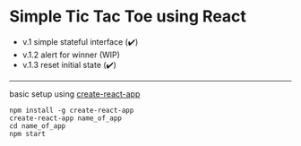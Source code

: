 # Simple Tic Tac Toe using React

- v.1 simple stateful interface (✔️)
- v.1.2 alert for winner (WIP)
- v.1.3 reset initial state (✔️)

***

basic setup using [create-react-app](https://facebook.github.io/react/docs/installation.html)

```
npm install -g create-react-app
create-react-app name_of_app
cd name_of_app
npm start
```
